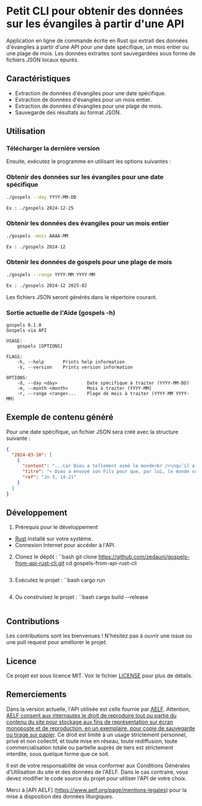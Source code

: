# Petit CLI pour obtenir des données sur les évangiles à partir d'une API

Application en ligne de commande écrite en Rust qui extrait des données d'évangiles à partir d'une API pour une date spécifique, un mois entier ou une plage de mois. Les données extraites sont sauvegardées sous forme de fichiers JSON locaux épurés.

## Caractéristiques

- Extraction de données d'évangiles pour une date spécifique.
- Extraction de données d'évangiles pour un mois entier.
- Extraction de données d'évangiles pour une plage de mois.
- Sauvegarde des résultats au format JSON.

## Utilisation

### Télécharger la dernière version



Ensuite, exécutez le programme en utilisant les options suivantes :

### Obtenir des données sur les évangiles pour une date spécifique
```bash
./gospels --day YYYY-MM-DD

Ex : ./gospels 2024-12-25
```

### Obtenir les données des évangiles pour un mois entier
```bash
./gospels -mois AAAA-MM

Ex : ./gospels 2024-12
```

### Obtenir les données de gospels pour une plage de mois
```bash
./gospels --range YYYY-MM YYYY-MM

Ex : ./gospels 2024-12 2025-02
```

Les fichiers JSON seront générés dans le répertoire courant.

### Sortie actuelle de l'Aide (gospels -h)

```
gospels 0.1.0
Gospels via API

USAGE:
    gospels [OPTIONS]

FLAGS:
    -h, --help       Prints help information
    -V, --version    Prints version information

OPTIONS:
    -d, --day <day>           Date spécifique à traiter (YYYY-MM-DD)
    -m, --month <month>       Mois à traiter (YYYY-MM)
    -r, --range <range>...    Plage de mois à traiter (YYYY-MM YYYY-MM)
```

## Exemple de contenu généré

Pour une date spécifique, un fichier JSON sera créé avec la structure suivante :

```json
{
  "2024-03-10": [
    {
      "content": "...Car Dieu a tellement aimé le monde<br />\nqu’il a donné son Fils unique,<br />\nafin que quiconque croit en lui ne se perde pas,<br />\nmais obtienne la vie éternelle...",
      "titre": "« Dieu a envoyé son Fils pour que, par lui, le monde soit sauvé »",
      "ref": "Jn 3, 14-21"
    }
  ]
}
```

## Développement

1. Prérequis pour le développement
  - [Rust](https://www.rust-lang.org/tools/install) installé sur votre système.
  - Connexion Internet pour accéder à l'API.

2. Clonez le dépôt :
   ``bash
   git clone https://github.com/zedauni/gospels-from-api-rust-cli.git
   cd gospels-from-api-rust-cli
   ```

3. Exécutez le projet :
   ``bash
   cargo run
   ```

4. Ou construisez le projet :
   ``bash
   cargo build --release
   ```

## Contributions

Les contributions sont les bienvenues ! N'hésitez pas à ouvrir une issue ou une pull request pour améliorer le projet.

## Licence

Ce projet est sous licence MIT. Voir le fichier [LICENSE](LICENSE) pour plus de détails.

## Remerciements

Dans la version actuelle, l'API utilisée est celle fournie par [AELF](https://api.aelf.org). Attention, [AELF consent aux internautes le droit de reproduire tout ou partie du contenu du site pour stockage aux fins de représentation sur écran monoposte et de reproduction, en un exemplaire, pour copie de sauvegarde ou tirage sur papier](https://www.aelf.org/page/conditions-generales-dutilisation). Ce droit est limité à un usage strictement personnel, privé et non collectif, et toute mise en réseau, toute rediffusion, toute commercialisation totale ou partielle auprès de tiers est strictement interdite, sous quelque forme que ce soit.


Il est de votre responsabilité de vous conformer aux Conditions Générales d'Utilisation du site et des données de l'AELF. Dans le cas contraire, vous devez modifier le code source du projet pour utiliser l'API de votre choix. 

Merci à [API AELF] (https://www.aelf.org/page/mentions-legales) pour la mise à disposition des données liturgiques.